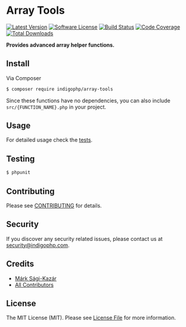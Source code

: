 # Array Tools

[![Latest Version](https://img.shields.io/github/release/indigophp/array-tools.svg?style=flat-square)](https://github.com/indigophp/array-tools/releases)
[![Software License](https://img.shields.io/badge/license-MIT-brightgreen.svg?style=flat-square)](LICENSE)
[![Build Status](https://img.shields.io/travis/indigophp/array-tools.svg?style=flat-square)](https://travis-ci.org/indigophp/array-tools)
[![Code Coverage](https://img.shields.io/scrutinizer/coverage/g/indigophp/array-tools.svg?style=flat-square)](https://scrutinizer-ci.com/g/indigophp/array-tools)
[![Total Downloads](https://img.shields.io/packagist/dt/indigophp/array-tools.svg?style=flat-square)](https://packagist.org/packages/indigophp/array-tools)

**Provides advanced array helper functions.**


## Install

Via Composer

``` bash
$ composer require indigophp/array-tools
```

Since these functions have no dependencies, you can also include `src/{FUNCTION_NAME}.php` in your project.


## Usage

For detailed usage check the [tests](tests/).


## Testing

``` bash
$ phpunit
```


## Contributing

Please see [CONTRIBUTING](CONTRIBUTING.md) for details.


## Security

If you discover any security related issues, please contact us at [security@indigophp.com](mailto:security@indigophp.com).


## Credits

- [Márk Sági-Kazár](https://github.com/sagikazarmark)
- [All Contributors](https://github.com/indigophp/array-tools/contributors)


## License

The MIT License (MIT). Please see [License File](LICENSE) for more information.
